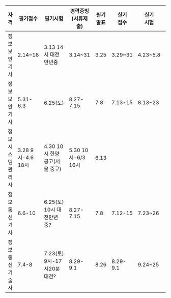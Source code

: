 | 자격             | 필기접수          | 필기시험                    | 경력증빙<br>(서류제출) | 필기<br>발표 | 실기<br>접수 | 실기<br>시험 | 최종<br>발표 |  
| ---------------- | ---------------- | -------------------------- | ------------------- | -------- | -------- | -------- | -------- |  
| 정보보안기사      | 2.14~18          | 3.13 14시 대전만년중         | 3.14~31             | 3.25     | 3.29~31 | 4.23~5.8 | 5.27 |  
| 정보보안기사      | 5.31-6.3         | 6.25(토)                    | 8.27-7.15           | 7.8      | 7.13-15 | 8.13~23 | 9.8 |  
| 정보시스템관리사 | 3.28 9시-4.6 18시 | 4.30 10시 한양공고(서울 중구) | 5.30 10시-6/3 16시 | 6.13     |  
| 정보통신기사   | 6.6-10             | 6.25(토) 10시 대전만년중?     | 8.27-7.15           | 7.8      | 7.12-15 | 7.23~26 | 9.2 |  
| 정보통신기술사 | 7.4-8              | 7.23(토) 9시-17시20분 대전?   | 8.29-9.1            | 8.26     | 8.29-9.1 | 9.24~25 | 9.30 |  
